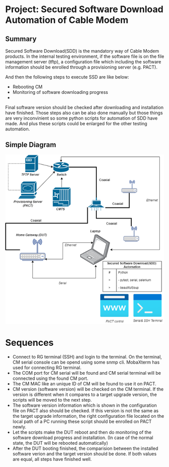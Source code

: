 # Project: Secured Software Download Automation of Cable Modem
## Summary
Secured Software Download(SDD) is the mandatory way of Cable Modem products.
In the internal testing environment, if the software file is on the file management server (tftp), a configuration file which including the software information should be enrolled through a provisioning server (e.g. PACT).

And then the following steps to execute SSD are like below:
- Rebooting CM
- Monitoring of software downloading progress
- 
Final software version should be checked after downloading and installation have finished.
Those steps also can be also done manually but those things are very inconvinient so some python scripts for automation of SDD have made. 
And plus these scripts could be enlarged for the other testing automation. 

## Simple Diagram

<p align="center">
    <img src='./images/Secured_Software_Download_Automation.png'>
    <br>
    
</p>

# Sequences
- Connect to RG terminal (SSH) and login to the terminal. On the terminal, CM serial console can be opend using some snmp cli. MobaXterm has used for connecting RG terminal.
- The COM port for CM serial will be found and CM serial terminal will be connected using the found CM port.
- The CM MAC like an unique ID of CM will be found to use it on PACT.
- CM version (software version) will be checked on the CM terminal. If the version is different when it compares to a target upgrade version, the scripts will be moved to the next step.
- The software version information which is shown in the configuration file on PACT also should be checked. If this version is not the same as the target upgrade information, the right configuration file located on the local path of a PC running these script should be enrolled on PACT newly. 
- Let the scripts make the DUT reboot and then do monitoring of the software download progress and installation. (In case of the normal state, the DUT will be rebooted automatically) 
- After the DUT booting finished, the comparision between the installed software verion and the target version should be done. If both values are equal, all steps have finished well.
